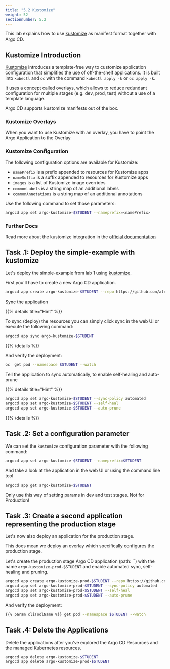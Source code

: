 ```yaml
---
title: "5.2 Kustomize"
weight: 52
sectionnumber: 5.2
---
```


This lab explains how to use [kustomize](https://kustomize.io/)  as manifest format together with Argo CD.


## Kustomize Introduction

[Kustomize](https://kustomize.io/) introduces a template-free way to customize application configuration that simplifies the use of off-the-shelf applications. It is built into `kubectl` and `oc` with the command `kubectl apply -k` or `oc apply -k`.

It uses a concept called overlays, which allows to reduce redundant configuration for multiple stages (e.g. dev, prod, test) without a use of a template language.

Argo CD supports kustomize manifests out of the box.


### Kustomize Overlays

When you want to use Kustomize with an overlay, you have to point the Argo Application to the Overlay


### Kustomize Configuration

The following configuration options are available for Kustomize:

* `namePrefix` is a prefix appended to resources for Kustomize apps
* `nameSuffix` is a suffix appended to resources for Kustomize apps
* `images` is a list of Kustomize image overrides
* `commonLabels` is a string map of an additional labels
* `commonAnnotations` is a string map of an additional annotations

Use the following command to set those parameters:

```bash
argocd app set argo-kustomize-$STUDENT --nameprefix=<namePrefix>
```


### Further Docs

Read more about the kustomize integration in the [official documentation](https://argo-cd.readthedocs.io/en/stable/user-guide/kustomize/)


## Task   .1: Deploy the simple-example with kustomize

Let's deploy the simple-example from lab 1 using [kustomize](https://github.com/acend/argocd-training-examples/tree/master/kustomize/simple-example).

First you'll have to create a new Argo CD application.

```bash
argocd app create argo-kustomize-$STUDENT --repo https://github.com/alexandrust88/argocd-training-examples  --path 'kustomize/simple-example' --dest-server https://kubernetes.default.svc --dest-namespace $STUDENT
```

Sync the application

{{% details title="Hint" %}}

To sync (deploy) the resources you can simply click sync in the web UI or execute the following command:

```bash
argocd app sync argo-kustomize-$STUDENT
```
{{% /details %}}

And verify the deployment:

```bash
oc  get pod --namespace $STUDENT --watch
```

Tell the application to sync automatically, to enable self-healing and auto-prune

{{% details title="Hint" %}}
```bash
argocd app set argo-kustomize-$STUDENT --sync-policy automated
argocd app set argo-kustomize-$STUDENT --self-heal
argocd app set argo-kustomize-$STUDENT --auto-prune
```
{{% /details %}}


## Task   .2: Set a configuration parameter

We can set the `kustomize` configuration parameter with the following command:

```bash
argocd app set argo-kustomize-$STUDENT --nameprefix=$STUDENT
```

And take a look at the application in the web UI or using the command line tool


```bash
argocd app get argo-kustomize-$STUDENT
```

Only use this way of setting params in dev and test stages. Not for Production!


## Task   .3: Create a second application representing the production stage

Let's now also deploy an application for the production stage.

This does mean we deploy an overlay which specifically configures the production stage.

Let's create the production stage Argo CD application (path: ``) with the name `argo-kustomize-prod-$STUDENT` and enable automated sync, self-healing and pruning.


```bash
argocd app create argo-kustomize-prod-$STUDENT --repo https://github.com/alexandrust88/argocd-training-examples --path 'kustomize/overlays-example/overlays/production' --dest-server https://kubernetes.default.svc --dest-namespace $STUDENT
argocd app set argo-kustomize-prod-$STUDENT --sync-policy automated
argocd app set argo-kustomize-prod-$STUDENT --self-heal
argocd app set argo-kustomize-prod-$STUDENT --auto-prune
```


And verify the deployment:

```bash
{{% param cliToolName %}} get pod --namespace $STUDENT --watch
```


## Task   .4: Delete the Applications

Delete the applications after you've explored the Argo CD Resources and the managed Kubernetes resources.

```bash
argocd app delete argo-kustomize-$STUDENT
argocd app delete argo-kustomize-prod-$STUDENT
```
